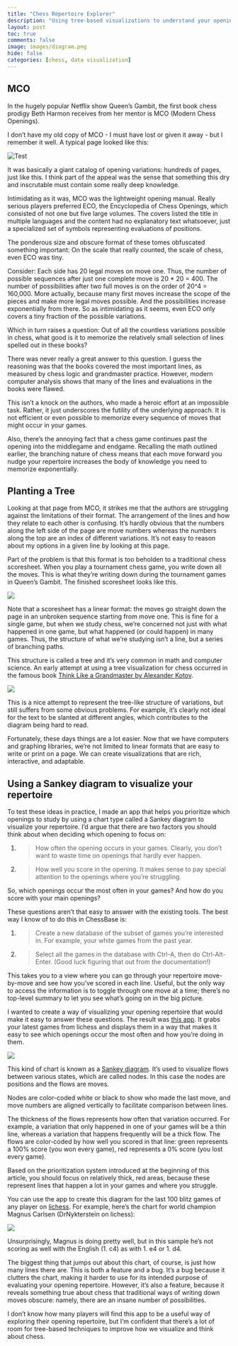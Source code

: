 ```yaml
---
title: "Chess Repertoire Explorer"
description: "Using tree-based visualizations to understand your opening repertoire"
layout: post
toc: true
comments: false
image: images/diagram.png
hide: false
categories: [chess, data visualization]
---
```



## MCO

In the hugely popular Netflix show Queen’s Gambit, the first book chess prodigy Beth Harmon receives from her mentor is MCO (Modern Chess Openings).

I don’t have my old copy of MCO - I must have lost or given it away - but I remember it well. A typical page looked like this:

![](/images/fastpages_posts/2020-11-21-Chess-Repertoire-Explorer/image5.png "Test")

It was basically a giant catalog of opening variations: hundreds of pages, just like this. I think part of the appeal was the sense that something this dry and inscrutable must contain some really deep knowledge.

Intimidating as it was, MCO was the lightweight opening manual. Really serious players preferred ECO, the Encyclopedia of Chess Openings, which consisted of not one but five large volumes. The covers listed the title in multiple languages and the content had no explanatory text whatsoever, just a specialized set of symbols representing evaluations of positions.

The ponderous size and obscure format of these tomes obfuscated something important: On the scale that really counted, the scale of chess, even ECO was tiny.

Consider: Each side has 20 legal moves on move one. Thus, the number of possible sequences after just one complete move is 20 \* 20 = 400. The number of possibilities after two full moves is on the order of 20^4 = 160,000. More actually, because many first moves increase the scope of the pieces and make more legal moves possible. And the possibilities increase exponentially from there. So as intimidating as it seems, even ECO only covers a tiny fraction of the possible variations.

Which in turn raises a question: Out of all the countless variations possible in chess, what good is it to memorize the relatively small selection of lines spelled out in these books?

There was never really a great answer to this question. I guess the reasoning was that the books covered the most important lines, as measured by chess logic and grandmaster practice. However, modern computer analysis shows that many of the lines and evaluations in the books were flawed.

This isn’t a knock on the authors, who made a heroic effort at an impossible task. Rather, it just underscores the futility of the underlying approach. It is not efficient or even possible to memorize every sequence of moves that might occur in your games.

Also, there’s the annoying fact that a chess game continues past the opening into the middlegame and endgame. Recalling the math outlined earlier, the branching nature of chess means that each move forward you nudge your repertoire increases the body of knowledge you need to memorize exponentially.

## Planting a Tree

Looking at that page from MCO, it strikes me that the authors are struggling against the limitations of their format. The arrangement of the lines and how they relate to each other is confusing. It’s hardly obvious that the numbers along the left side of the page are move numbers whereas the numbers along the top are an index of different variations. It’s not easy to reason about my options in a given line by looking at this page.

Part of the problem is that this format is too beholden to a traditional chess scoresheet. When you play a tournament chess game, you write down all the moves. This is what they’re writing down during the tournament games in Queen’s Gambit. The finished scoresheet looks like this.

![](/images/2020-11-21-Chess-Repertoire-Explorer/image2.gif)

Note that a scoresheet has a linear format: the moves go straight down the page in an unbroken sequence starting from move one. This is fine for a single game, but when we study chess, we’re concerned not just with what happened in one game, but what happened (or could happen) in many games. Thus, the structure of what we’re studying isn’t a line, but a series of branching paths.

This structure is called a tree and it’s very common in math and computer science. An early attempt at using a tree visualization for chess occurred in the famous book [<span class="underline">Think Like a Grandmaster by Alexander Kotov</span>](https://books.google.com/books/about/Think_Like_a_Grandmaster.html?id=zXkSAAAACAAJ).

![](/images/2020-11-21-Chess-Repertoire-Explorer/image3.png)

This is a nice attempt to represent the tree-like structure of variations, but still suffers from some obvious problems. For example, it’s clearly not ideal for the text to be slanted at different angles, which contributes to the diagram being hard to read.

Fortunately, these days things are a lot easier. Now that we have computers and graphing libraries, we’re not limited to linear formats that are easy to write or print on a page. We can create visualizations that are rich, interactive, and adaptable.

## Using a Sankey diagram to visualize your repertoire

To test these ideas in practice, I made an app that helps you prioritize which openings to study by using a chart type called a Sankey diagram to visualize your repertoire. I’d argue that there are two factors you should think about when deciding which opening to focus on:

1.  > How often the opening occurs in your games. Clearly, you don’t want to waste time on openings that hardly ever happen.

2.  > How well you score in the opening. It makes sense to pay special attention to the openings where you’re struggling.

So, which openings occur the most often in your games? And how do you score with your main openings?

These questions aren’t that easy to answer with the existing tools. The best way I know of to do this in ChessBase is:

1.  > Create a new database of the subset of games you’re interested in. For example, your white games from the past year.

2.  > Select all the games in the database with Ctrl-A, then do Ctrl-Alt-Enter. (Good luck figuring that out from the documentation\!)

This takes you to a view where you can go through your repertoire move-by-move and see how you’ve scored in each line. Useful, but the only way to access the information is to toggle through one move at a time; there’s no top-level summary to let you see what’s going on in the big picture.

I wanted to create a way of visualizing your opening repertoire that would make it easy to answer these questions. The result was [<span class="underline">this app</span>](https://chess-repertoire-explorer.herokuapp.com/). It grabs your latest games from lichess and displays them in a way that makes it easy to see which openings occur the most often and how you’re doing in them.

![](/images/2020-11-21-Chess-Repertoire-Explorer/image1.png)

This kind of chart is known as a [<span class="underline">Sankey diagram</span>](https://en.wikipedia.org/wiki/Sankey_diagram). It’s used to visualize flows between various states, which are called nodes. In this case the nodes are positions and the flows are moves.

Nodes are color-coded white or black to show who made the last move, and move numbers are aligned vertically to facilitate comparison between lines.

The thickness of the flows represents how often that variation occurred. For example, a variation that only happened in one of your games will be a thin line, whereas a variation that happens frequently will be a thick flow. The flows are color-coded by how well you scored in that line: green represents a 100% score (you won every game), red represents a 0% score (you lost every game).

Based on the prioritization system introduced at the beginning of this article, you should focus on relatively thick, red areas, because these represent lines that happen a lot in your games and where you struggle.

You can use the app to create this diagram for the last 100 blitz games of any player on [<span class="underline">lichess</span>](https://lichess.org/). For example, here’s the chart for world champion Magnus Carlsen (DrNykterstein on lichess):

![](/images/2020-11-21-Chess-Repertoire-Explorer/image4.png)

Unsurprisingly, Magnus is doing pretty well, but in this sample he’s not scoring as well with the English (1. c4) as with 1. e4 or 1. d4.

The biggest thing that jumps out about this chart, of course, is just how many lines there are. This is both a feature and a bug. It’s a bug because it clutters the chart, making it harder to use for its intended purpose of evaluating your opening repertoire. However, it’s also a feature, because it reveals something true about chess that traditional ways of writing down moves obscure: namely, there are an insane number of possibilities.

I don’t know how many players will find this app to be a useful way of exploring their opening repertoire, but I’m confident that there’s a lot of room for tree-based techniques to improve how we visualize and think about chess.
